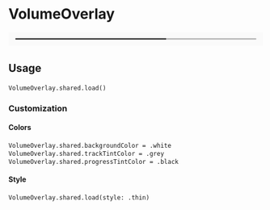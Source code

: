 # VolumeOverlay

![VolumeOverlay: Drop-in Replacement Volume Overlay for iOS](https://github.com/russellbstephens/VolumeOverlay/blob/master/imgs/style_full.png)

## Usage

```
VolumeOverlay.shared.load()
```

### Customization

#### Colors

```
VolumeOverlay.shared.backgroundColor = .white
VolumeOverlay.shared.trackTintColor = .grey
VolumeOverlay.shared.progressTintColor = .black
```

#### Style

```
VolumeOverlay.shared.load(style: .thin)
```
